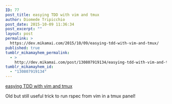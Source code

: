 ```yaml
---
ID: 77
post_title: easying TDD with vim and tmux
author: Diomede Tripicchio
post_date: 2015-10-09 11:36:34
post_excerpt: ""
layout: post
permalink: >
  https://dev.mikamai.com/2015/10/09/easying-tdd-with-vim-and-tmux/
published: true
tumblr_mikamayhem_permalink:
  - >
    http://dev.mikamai.com/post/130807919134/easying-tdd-with-vim-and-tmux
tumblr_mikamayhem_id:
  - "130807919134"
---
```

<a href='https://robots.thoughtbot.com/running-specs-from-vim-sent-to-tmux-via-tslime'>easying TDD with vim and tmux</a><div class="link_description"><p>Old but still useful trick to run rspec from vim in a tmux panel!<br /></p></div>